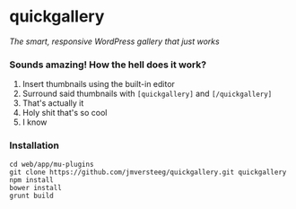 # quickgallery
*The smart, responsive WordPress gallery that just works*

### Sounds amazing! How the hell does it work?

1. Insert thumbnails using the built-in editor
2. Surround said thumbnails with `[quickgallery]` and `[/quickgallery]`
3. That's actually it
4. Holy shit that's so cool
5. I know

### Installation

```
cd web/app/mu-plugins
git clone https://github.com/jmversteeg/quickgallery.git quickgallery
npm install
bower install
grunt build
```

